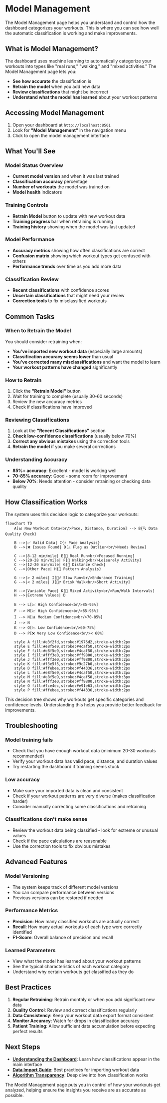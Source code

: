 # Model Management

The Model Management page helps you understand and control how the dashboard categorizes your workouts. This is where you can see how well the automatic classification is working and make improvements.

## What is Model Management?

The dashboard uses machine learning to automatically categorize your workouts into types like "real runs," "walking," and "mixed activities." The Model Management page lets you:

- **See how accurate** the classification is
- **Retrain the model** when you add new data
- **Review classifications** that might be incorrect
- **Understand what the model has learned** about your workout patterns

## Accessing Model Management

1. Open your dashboard at `http://localhost:8501`
2. Look for **"Model Management"** in the navigation menu
3. Click to open the model management interface

## What You'll See

### Model Status Overview
- **Current model version** and when it was last trained
- **Classification accuracy** percentage
- **Number of workouts** the model was trained on
- **Model health** indicators

### Training Controls
- **Retrain Model** button to update with new workout data
- **Training progress** bar when retraining is running
- **Training history** showing when the model was last updated

### Model Performance
- **Accuracy metrics** showing how often classifications are correct
- **Confusion matrix** showing which workout types get confused with others
- **Performance trends** over time as you add more data

### Classification Review
- **Recent classifications** with confidence scores
- **Uncertain classifications** that might need your review
- **Correction tools** to fix misclassified workouts

## Common Tasks

### When to Retrain the Model

You should consider retraining when:
- **You've imported new workout data** (especially large amounts)
- **Classification accuracy seems lower** than usual
- **You've corrected many misclassifications** and want the model to learn
- **Your workout patterns have changed** significantly

### How to Retrain

1. Click the **"Retrain Model"** button
2. Wait for training to complete (usually 30-60 seconds)
3. Review the new accuracy metrics
4. Check if classifications have improved

### Reviewing Classifications

1. Look at the **"Recent Classifications"** section
2. **Check low-confidence classifications** (usually below 70%)
3. **Correct any obvious mistakes** using the correction tools
4. **Retrain the model** if you make several corrections

### Understanding Accuracy

- **85%+ accuracy**: Excellent - model is working well
- **70-85% accuracy**: Good - some room for improvement
- **Below 70%**: Needs attention - consider retraining or checking data quality

## How Classification Works

The system uses this decision logic to categorize your workouts:

```mermaid
flowchart TD
    A[📊 New Workout Data<br/>Pace, Distance, Duration] --> B{🔍 Data Quality Check}

    B -->|✅ Valid Data| C{⚡ Pace Analysis}
    B -->|❌ Issues Found| D[⚠️ Flag as Outlier<br/>Needs Review]

    C -->|8-12 min/mile| E[🏃 Real Run<br/>Focused Running]
    C -->|20-28 min/mile| F[🚶 Walking<br/>Leisurely Activity]
    C -->|12-20 min/mile| G{📏 Distance Check}
    C -->|Other Pace| H{🔄 Pattern Analysis}

    G -->|> 2 miles| I[🏃‍♂️ Slow Run<br/>Endurance Training]
    G -->|< 2 miles| J[🚶‍♂️ Brisk Walk<br/>Short Activity]

    H -->|Variable Pace| K[🔄 Mixed Activity<br/>Run/Walk Intervals]
    H -->|Extreme Values| D

    E --> L[📈 High Confidence<br/>85-95%]
    F --> M[📈 High Confidence<br/>85-95%]
    I --> N[📊 Medium Confidence<br/>70-85%]
    J --> N
    K --> O[📉 Low Confidence<br/>60-75%]
    D --> P[❌ Very Low Confidence<br/>< 60%]

    style A fill:#e3f2fd,stroke:#1976d2,stroke-width:2px
    style E fill:#e8f5e9,stroke:#4caf50,stroke-width:2px
    style F fill:#e8f5e9,stroke:#4caf50,stroke-width:2px
    style I fill:#fff3e0,stroke:#ff9800,stroke-width:2px
    style J fill:#fff3e0,stroke:#ff9800,stroke-width:2px
    style K fill:#f3e5f5,stroke:#9c27b0,stroke-width:2px
    style D fill:#ffebee,stroke:#f44336,stroke-width:2px
    style L fill:#e8f5e9,stroke:#4caf50,stroke-width:3px
    style M fill:#e8f5e9,stroke:#4caf50,stroke-width:3px
    style N fill:#fff3e0,stroke:#ff9800,stroke-width:2px
    style O fill:#fce4ec,stroke:#e91e63,stroke-width:2px
    style P fill:#ffebee,stroke:#f44336,stroke-width:2px
```

This decision tree shows why workouts get specific categories and confidence levels. Understanding this helps you provide better feedback for improvements.

## Troubleshooting

### **Model training fails**
- Check that you have enough workout data (minimum 20-30 workouts recommended)
- Verify your workout data has valid pace, distance, and duration values
- Try restarting the dashboard if training seems stuck

### **Low accuracy**
- Make sure your imported data is clean and consistent
- Check if your workout patterns are very diverse (makes classification harder)
- Consider manually correcting some classifications and retraining

### **Classifications don't make sense**
- Review the workout data being classified - look for extreme or unusual values
- Check if the pace calculations are reasonable
- Use the correction tools to fix obvious mistakes

## Advanced Features

### Model Versioning
- The system keeps track of different model versions
- You can compare performance between versions
- Previous versions can be restored if needed

### Performance Metrics
- **Precision**: How many classified workouts are actually correct
- **Recall**: How many actual workouts of each type were correctly identified
- **F1-Score**: Overall balance of precision and recall

### Learned Parameters
- View what the model has learned about your workout patterns
- See the typical characteristics of each workout category
- Understand why certain workouts get classified as they do

## Best Practices

1. **Regular Retraining**: Retrain monthly or when you add significant new data
2. **Quality Control**: Review and correct classifications regularly
3. **Data Consistency**: Keep your workout data export format consistent
4. **Monitor Accuracy**: Watch for drops in classification accuracy
5. **Patient Training**: Allow sufficient data accumulation before expecting perfect results

## Next Steps

- **[Understanding the Dashboard](dashboard-overview.md)**: Learn how classifications appear in the main interface
- **[Data Import Guide](data-import.md)**: Best practices for importing workout data
- **[Algorithm Transparency](../ai/algorithm-transparency.md)**: Deep dive into how classification works

The Model Management page puts you in control of how your workouts get analyzed, helping ensure the insights you receive are as accurate as possible.